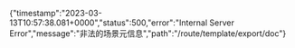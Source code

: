 {"timestamp":"2023-03-13T10:57:38.081+0000","status":500,"error":"Internal Server Error","message":"非法的场景元信息","path":"/route/template/export/doc"}
